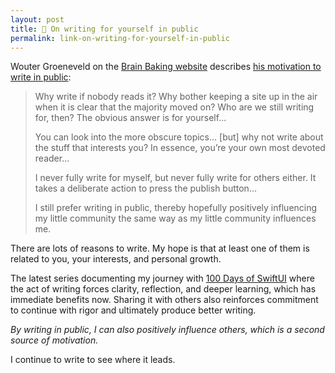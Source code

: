 ```yaml
---
layout: post
title: 🔗 On writing for yourself in public
permalink: link-on-writing-for-yourself-in-public
---
```


Wouter Groeneveld on the [Brain Baking website](https://brainbaking.com) describes [his motivation to write in public](https://brainbaking.com/post/2023/11/on-writing-for-yourself-in-public/):

> Why write if nobody reads it? Why bother keeping a site up in the air when it is clear that the majority moved on? Who are we still writing for, then? The obvious answer is for yourself...
>
> You can look into the more obscure topics... [but] why not write about the stuff that interests you? In essence, you’re your own most devoted reader...
> 
> I never fully write for myself, but never fully write for others either. It takes a deliberate action to press the publish button...
>
> I still prefer writing in public, thereby hopefully positively influencing my little community the same way as my little community influences me.

There are lots of reasons to write. My hope is that at least one of them is related to you, your interests, and personal growth.

The latest series documenting my journey with [100 Days of SwiftUI](https://www.hackingwithswift.com/100/swiftui) where the act of writing forces clarity, reflection, and deeper learning, which has immediate benefits now. Sharing it with others also reinforces commitment to continue with rigor and ultimately produce better writing.

*By writing in public, I can also positively influence others, which is a second source of motivation.*

I continue to write to see where it leads.

